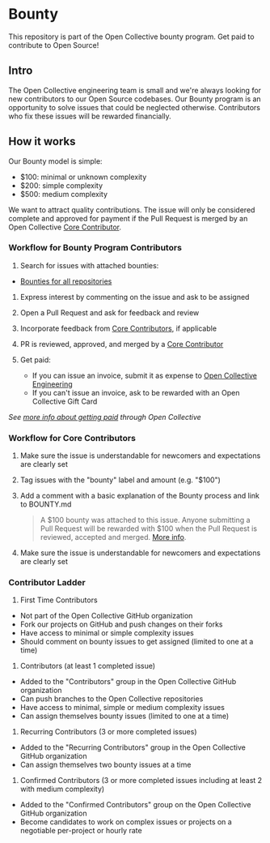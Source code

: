 # Bounty

This repository is part of the Open Collective bounty program. Get paid to contribute to Open Source!

## Intro

The Open Collective engineering team is small and we're always looking for new contributors to our Open Source codebases. Our Bounty program is an opportunity to solve issues that could be neglected otherwise. Contributors who fix these issues will be rewarded financially.

## How it works

Our Bounty model is simple:

- \$100: minimal or unknown complexity
- \$200: simple complexity
- \$500: medium complexity

We want to attract quality contributions. The issue will only be considered complete and approved for payment if the Pull Request is merged by an Open Collective [Core Contributor](https://github.com/orgs/opencollective/teams/core-contributors).

### Workflow for Bounty Program Contributors

1. Search for issues with attached bounties:

- [Bounties for all repositories](https://github.com/opencollective/opencollective/issues?utf8=%E2%9C%93&q=is%3Aissue+is%3Aopen+label%3Abounty)

1. Express interest by commenting on the issue and ask to be assigned

1. Open a Pull Request and ask for feedback and review

1. Incorporate feedback from [Core Contributors](https://github.com/orgs/opencollective/teams/core-contributors), if applicable

1. PR is reviewed, approved, and merged by a [Core Contributor](https://github.com/orgs/opencollective/teams/core-contributors)

1. Get paid:
   - If you can issue an invoice, submit it as expense to [Open Collective Engineering](https://opencollective.com/engineering)
   - If you can't issue an invoice, ask to be rewarded with an Open Collective Gift Card

_See [more info about getting paid](https://docs.opencollective.com/help/expenses) through Open Collective_

### Workflow for Core Contributors

1. Make sure the issue is understandable for newcomers and expectations are clearly set

1. Tag issues with the "bounty" label and amount (e.g. "\$100")

1. Add a comment with a basic explanation of the Bounty process and link to BOUNTY.md

   > A $100 bounty was attached to this issue. Anyone submitting a Pull Request will be rewarded with $100 when the Pull Request is reviewed, accepted and merged. [More info](BOUNTY.md).

1. Make sure the issue is understandable for newcomers and expectations are clearly set

### Contributor Ladder

1. First Time Contributors

- Not part of the Open Collective GitHub organization
- Fork our projects on GitHub and push changes on their forks
- Have access to minimal or simple complexity issues
- Should comment on bounty issues to get assigned (limited to one at a time)

1. Contributors (at least 1 completed issue)

- Added to the "Contributors" group in the Open Collective GitHub organization
- Can push branches to the Open Collective repositories
- Have access to minimal, simple or medium complexity issues
- Can assign themselves bounty issues (limited to one at a time)

1. Recurring Contributors (3 or more completed issues)

- Added to the "Recurring Contributors" group in the Open Collective GitHub organization
- Can assign themselves two bounty issues at a time

1. Confirmed Contributors (3 or more completed issues including at least 2 with medium complexity)

- Added to the "Confirmed Contributors" group on the Open Collective GitHub organization
- Become candidates to work on complex issues or projects on a negotiable per-project or hourly rate
